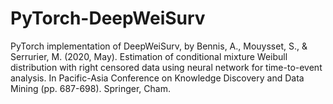 # PyTorch-DeepWeiSurv
PyTorch implementation of DeepWeiSurv, by Bennis, A., Mouysset, S., &amp; Serrurier, M. (2020, May). Estimation of conditional mixture Weibull distribution with right censored data using neural network for time-to-event analysis. In Pacific-Asia Conference on Knowledge Discovery and Data Mining (pp. 687-698). Springer, Cham.

